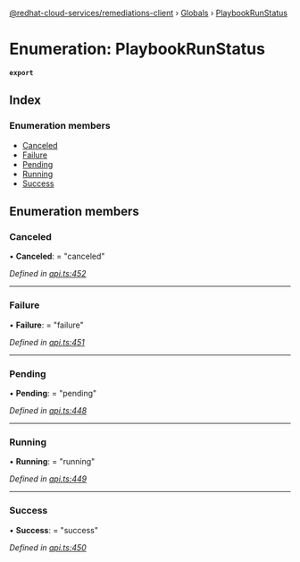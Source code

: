 [@redhat-cloud-services/remediations-client](../README.md) › [Globals](../globals.md) › [PlaybookRunStatus](playbookrunstatus.md)

# Enumeration: PlaybookRunStatus

**`export`** 

## Index

### Enumeration members

* [Canceled](playbookrunstatus.md#canceled)
* [Failure](playbookrunstatus.md#failure)
* [Pending](playbookrunstatus.md#pending)
* [Running](playbookrunstatus.md#running)
* [Success](playbookrunstatus.md#success)

## Enumeration members

###  Canceled

• **Canceled**: = "canceled"

*Defined in [api.ts:452](https://github.com/RedHatInsights/javascript-clients/blob/master/packages/remediations/api.ts#L452)*

___

###  Failure

• **Failure**: = "failure"

*Defined in [api.ts:451](https://github.com/RedHatInsights/javascript-clients/blob/master/packages/remediations/api.ts#L451)*

___

###  Pending

• **Pending**: = "pending"

*Defined in [api.ts:448](https://github.com/RedHatInsights/javascript-clients/blob/master/packages/remediations/api.ts#L448)*

___

###  Running

• **Running**: = "running"

*Defined in [api.ts:449](https://github.com/RedHatInsights/javascript-clients/blob/master/packages/remediations/api.ts#L449)*

___

###  Success

• **Success**: = "success"

*Defined in [api.ts:450](https://github.com/RedHatInsights/javascript-clients/blob/master/packages/remediations/api.ts#L450)*
